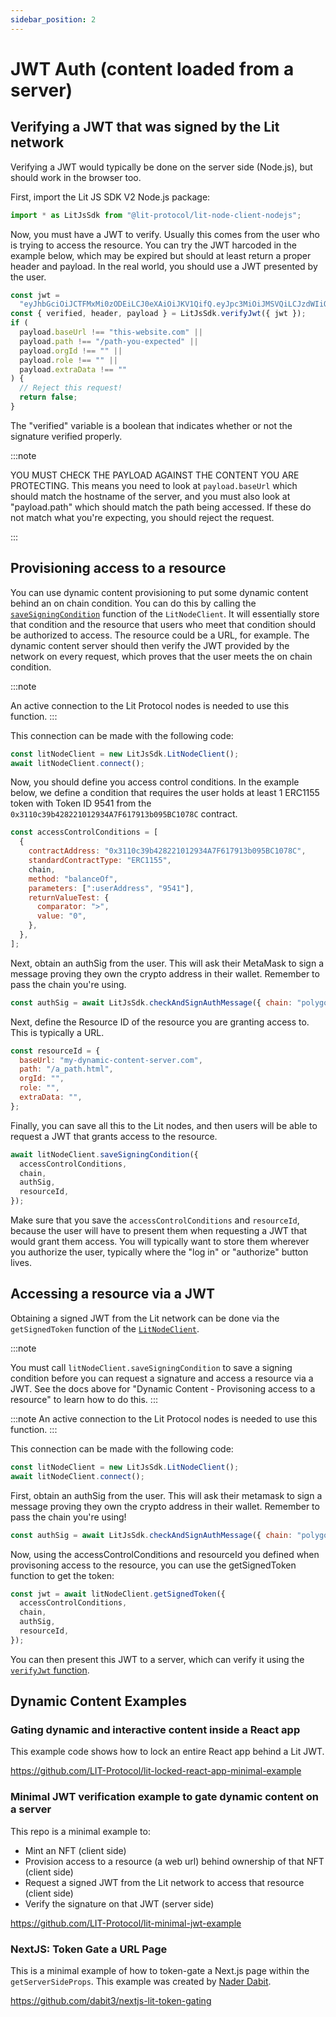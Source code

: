 ```yaml
---
sidebar_position: 2
---
```


# JWT Auth (content loaded from a server)

## Verifying a JWT that was signed by the Lit network

Verifying a JWT would typically be done on the server side (Node.js), but should work in the browser too.

First, import the Lit JS SDK V2 Node.js package:

```js
import * as LitJsSdk from "@lit-protocol/lit-node-client-nodejs";
```

Now, you must have a JWT to verify. Usually this comes from the user who is trying to access the resource. You can try the JWT harcoded in the example below, which may be expired but should at least return a proper header and payload. In the real world, you should use a JWT presented by the user.

```js
const jwt =
  "eyJhbGciOiJCTFMxMi0zODEiLCJ0eXAiOiJKV1QifQ.eyJpc3MiOiJMSVQiLCJzdWIiOiIweGRiZDM2MGYzMDA5N2ZiNmQ5MzhkY2M4YjdiNjI4NTRiMzYxNjBiNDUiLCJjaGFpbiI6ImZhbnRvbSIsImlhdCI6MTYyODAzMTM1OCwiZXhwIjoxNjI4MDc0NTU4LCJiYXNlVXJsIjoiaHR0cHM6Ly9teS1keW5hbWljLWNvbnRlbnQtc2VydmVyLmNvbSIsInBhdGgiOiIvYV9wYXRoLmh0bWwiLCJvcmdJZCI6IiJ9.lX_aBSgGVYWd2FL6elRHoPJ2nab0IkmmX600cwZPCyK_SazZ-pzBUGDDQ0clthPVAtoS7roHg14xpEJlcSJUZBA7VTlPiDCOrkie_Hmulj765qS44t3kxAYduLhNQ-VN";
const { verified, header, payload } = LitJsSdk.verifyJwt({ jwt });
if (
  payload.baseUrl !== "this-website.com" ||
  payload.path !== "/path-you-expected" ||
  payload.orgId !== "" ||
  payload.role !== "" ||
  payload.extraData !== ""
) {
  // Reject this request!
  return false;
}
```

The "verified" variable is a boolean that indicates whether or not the signature verified properly.

:::note

YOU MUST CHECK THE PAYLOAD AGAINST THE CONTENT YOU ARE PROTECTING. This means you need to look at `payload.baseUrl` which should match the hostname of the server, and you must also look at "payload.path" which should match the path being accessed. If these do not match what you're expecting, you should reject the request.

:::

## Provisioning access to a resource

You can use dynamic content provisioning to put some dynamic content behind an on chain condition. You can do this by calling the [`saveSigningCondition`](https://js-sdk.litprotocol.com/classes/lit_node_client_src.LitNodeClientNodeJs.html#saveSigningCondition) function of the `LitNodeClient`. It will essentially store that condition and the resource that users who meet that condition should be authorized to access. The resource could be a URL, for example. The dynamic content server should then verify the JWT provided by the network on every request, which proves that the user meets the on chain condition.

:::note

An active connection to the Lit Protocol nodes is needed to use this function.
:::

This connection can be made with the following code:

```js
const litNodeClient = new LitJsSdk.LitNodeClient();
await litNodeClient.connect();
```

Now, you should define you access control conditions. In the example below, we define a condition that requires the user holds at least 1 ERC1155 token with Token ID 9541 from the `0x3110c39b428221012934A7F617913b095BC1078C` contract.

```js
const accessControlConditions = [
  {
    contractAddress: "0x3110c39b428221012934A7F617913b095BC1078C",
    standardContractType: "ERC1155",
    chain,
    method: "balanceOf",
    parameters: [":userAddress", "9541"],
    returnValueTest: {
      comparator: ">",
      value: "0",
    },
  },
];
```

Next, obtain an authSig from the user. This will ask their MetaMask to sign a message proving they own the crypto address in their wallet. Remember to pass the chain you're using.

```js
const authSig = await LitJsSdk.checkAndSignAuthMessage({ chain: "polygon" });
```

Next, define the Resource ID of the resource you are granting access to. This is typically a URL.

```js
const resourceId = {
  baseUrl: "my-dynamic-content-server.com",
  path: "/a_path.html",
  orgId: "",
  role: "",
  extraData: "",
};
```

Finally, you can save all this to the Lit nodes, and then users will be able to request a JWT that grants access to the resource.

```js
await litNodeClient.saveSigningCondition({
  accessControlConditions,
  chain,
  authSig,
  resourceId,
});
```

Make sure that you save the `accessControlConditions` and `resourceId`, because the user will have to present them when requesting a JWT that would grant them access. You will typically want to store them wherever you authorize the user, typically where the "log in" or "authorize" button lives.

## Accessing a resource via a JWT

Obtaining a signed JWT from the Lit network can be done via the `getSignedToken` function of the [`LitNodeClient`](https://js-sdk.litprotocol.com/classes/lit_node_client_src.LitNodeClientNodeJs.html#getSignedToken).

:::note

You must call `litNodeClient.saveSigningCondition` to save a signing condition before you can request a signature and access a resource via a JWT. See the docs above for "Dynamic Content - Provisoning access to a resource" to learn how to do this.
:::

:::note
An active connection to the Lit Protocol nodes is needed to use this function.
:::

This connection can be made with the following code:

```js
const litNodeClient = new LitJsSdk.LitNodeClient();
await litNodeClient.connect();
```

First, obtain an authSig from the user. This will ask their metamask to sign a message proving they own the crypto address in their wallet. Remember to pass the chain you're using!

```js
const authSig = await LitJsSdk.checkAndSignAuthMessage({ chain: "polygon" });
```

Now, using the accessControlConditions and resourceId you defined when provisoning access to the resource, you can use the getSignedToken function to get the token:

```js
const jwt = await litNodeClient.getSignedToken({
  accessControlConditions,
  chain,
  authSig,
  resourceId,
});
```

You can then present this JWT to a server, which can verify it using the [`verifyJwt` function](https://js-sdk.litprotocol.com/functions/encryption_src.verifyJwt.html).

## Dynamic Content Examples

### Gating dynamic and interactive content inside a React app

This example code shows how to lock an entire React app behind a Lit JWT.

https://github.com/LIT-Protocol/lit-locked-react-app-minimal-example

### Minimal JWT verification example to gate dynamic content on a server

This repo is a minimal example to:

- Mint an NFT (client side)
- Provision access to a resource (a web url) behind ownership of that NFT (client side)
- Request a signed JWT from the Lit network to access that resource (client side)
- Verify the signature on that JWT (server side)

https://github.com/LIT-Protocol/lit-minimal-jwt-example

### NextJS: Token Gate a URL Page

This is a minimal example of how to token-gate a Next.js page within the `getServerSideProps`. This example was created by [Nader Dabit](https://twitter.com/dabit3).

https://github.com/dabit3/nextjs-lit-token-gating
